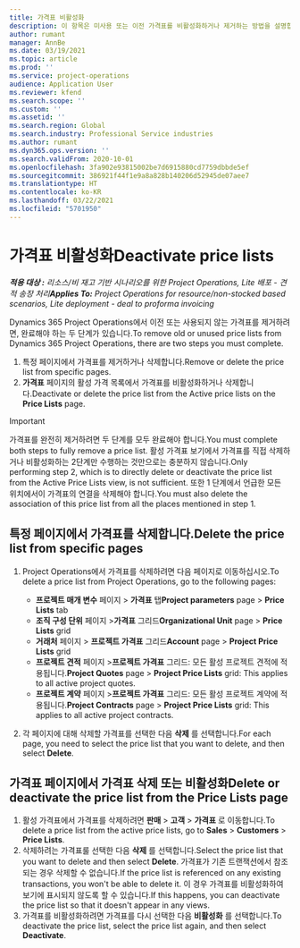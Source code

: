 ```yaml
---
title: 가격표 비활성화
description: 이 항목은 미사용 또는 이전 가격표를 비활성화하거나 제거하는 방법을 설명합니다.
author: rumant
manager: AnnBe
ms.date: 03/19/2021
ms.topic: article
ms.prod: ''
ms.service: project-operations
audience: Application User
ms.reviewer: kfend
ms.search.scope: ''
ms.custom: ''
ms.assetid: ''
ms.search.region: Global
ms.search.industry: Professional Service industries
ms.author: rumant
ms.dyn365.ops.version: ''
ms.search.validFrom: 2020-10-01
ms.openlocfilehash: 3fa902e93815002be7d6915880cd7759dbbde5ef
ms.sourcegitcommit: 386921f44f1e9a8a828b140206d52945de07aee7
ms.translationtype: HT
ms.contentlocale: ko-KR
ms.lasthandoff: 03/22/2021
ms.locfileid: "5701950"
---
```

# <a name="deactivate-price-lists"></a><span data-ttu-id="499f9-103">가격표 비활성화</span><span class="sxs-lookup"><span data-stu-id="499f9-103">Deactivate price lists</span></span> 

<span data-ttu-id="499f9-104">_**적용 대상 :** 리소스/비 재고 기반 시나리오를 위한 Project Operations, Lite 배포 - 견적 송장 처리_</span><span class="sxs-lookup"><span data-stu-id="499f9-104">_**Applies To:** Project Operations for resource/non-stocked based scenarios, Lite deployment - deal to proforma invoicing_</span></span>

<span data-ttu-id="499f9-105">Dynamics 365 Project Operations에서 이전 또는 사용되지 않는 가격표를 제거하려면, 완료해야 하는 두 단계가 있습니다.</span><span class="sxs-lookup"><span data-stu-id="499f9-105">To remove old or unused price lists from Dynamics 365 Project Operations, there are two steps you must complete.</span></span> 

1. <span data-ttu-id="499f9-106">특정 페이지에서 가격표를 제거하거나 삭제합니다.</span><span class="sxs-lookup"><span data-stu-id="499f9-106">Remove or delete the price list from specific pages.</span></span>
2. <span data-ttu-id="499f9-107">**가격표** 페이지의 활성 가격 목록에서 가격표를 비활성화하거나 삭제합니다.</span><span class="sxs-lookup"><span data-stu-id="499f9-107">Deactivate or delete the price list from the Active price lists on the **Price Lists** page.</span></span>

>[!IMPORTANT]
> <span data-ttu-id="499f9-108">가격표를 완전히 제거하려면 두 단계를 모두 완료해야 합니다.</span><span class="sxs-lookup"><span data-stu-id="499f9-108">You must complete both steps to fully remove a price list.</span></span> <span data-ttu-id="499f9-109">활성 가격표 보기에서 가격표를 직접 삭제하거나 비활성화하는 2단계만 수행하는 것만으로는 충분하지 않습니다.</span><span class="sxs-lookup"><span data-stu-id="499f9-109">Only performing step 2, which is to directly delete or deactivate the price list from the Active Price Lists view, is not sufficient.</span></span> <span data-ttu-id="499f9-110">또한 1 단계에서 언급한 모든 위치에서이 가격표의 연결을 삭제해야 합니다.</span><span class="sxs-lookup"><span data-stu-id="499f9-110">You must also delete the association of this price list from all the places mentioned in step 1.</span></span>

## <a name="delete-the-price-list-from-specific-pages"></a><span data-ttu-id="499f9-111">특정 페이지에서 가격표를 삭제합니다.</span><span class="sxs-lookup"><span data-stu-id="499f9-111">Delete the price list from specific pages</span></span>
1. <span data-ttu-id="499f9-112">Project Operations에서 가격표를 삭제하려면 다음 페이지로 이동하십시오.</span><span class="sxs-lookup"><span data-stu-id="499f9-112">To delete a price list from Project Operations, go to the following pages:</span></span>  

      - <span data-ttu-id="499f9-113">**프로젝트 매개 변수** 페이지 > **가격표** 탭</span><span class="sxs-lookup"><span data-stu-id="499f9-113">**Project parameters** page > **Price Lists** tab</span></span>
      - <span data-ttu-id="499f9-114">**조직 구성 단위** 페이지 >**가격표** 그리드</span><span class="sxs-lookup"><span data-stu-id="499f9-114">**Organizational Unit** page > **Price Lists** grid</span></span>
      - <span data-ttu-id="499f9-115">**거래처** 페이지 > **프로젝트 가격표** 그리드</span><span class="sxs-lookup"><span data-stu-id="499f9-115">**Account** page > **Project Price Lists** grid</span></span>
      - <span data-ttu-id="499f9-116">**프로젝트 견적** 페이지 >**프로젝트 가격표** 그리드: 모든 활성 프로젝트 견적에 적용됩니다.</span><span class="sxs-lookup"><span data-stu-id="499f9-116">**Project Quotes** page > **Project Price Lists** grid: This applies to all active project quotes.</span></span>
      - <span data-ttu-id="499f9-117">**프로젝트 계약** 페이지 >**프로젝트 가격표** 그리드: 모든 활성 프로젝트 계약에 적용됩니다.</span><span class="sxs-lookup"><span data-stu-id="499f9-117">**Project Contracts** page > **Project Price Lists** grid: This applies to all active project contracts.</span></span>

 2. <span data-ttu-id="499f9-118">각 페이지에 대해 삭제할 가격표를 선택한 다음 **삭제** 를 선택합니다.</span><span class="sxs-lookup"><span data-stu-id="499f9-118">For each page, you need to select the price list that you want to delete, and then select **Delete**.</span></span> 
 
## <a name="delete-or-deactivate-the-price-list-from-the-price-lists-page"></a><span data-ttu-id="499f9-119">가격표 페이지에서 가격표 삭제 또는 비활성화</span><span class="sxs-lookup"><span data-stu-id="499f9-119">Delete or deactivate the price list from the Price Lists page</span></span>
 
1. <span data-ttu-id="499f9-120">활성 가격표에서 가격표를 삭제하려면 **판매** > **고객** > **가격표** 로 이동합니다.</span><span class="sxs-lookup"><span data-stu-id="499f9-120">To delete a price list from the active price lists, go to **Sales** > **Customers** > **Price Lists**.</span></span> 
2. <span data-ttu-id="499f9-121">삭제하려는 가격표룰 선택한 다음 **삭제** 를 선택합니다.</span><span class="sxs-lookup"><span data-stu-id="499f9-121">Select the price list that you want to delete and then select **Delete**.</span></span> <span data-ttu-id="499f9-122">가격표가 기존 트랜잭션에서 참조되는 경우 삭제할 수 없습니다.</span><span class="sxs-lookup"><span data-stu-id="499f9-122">If the price list is referenced on any existing transactions, you won't be able to delete it.</span></span> <span data-ttu-id="499f9-123">이 경우 가격표를 비활성화하여 보기에 표시되지 않도록 할 수 있습니다.</span><span class="sxs-lookup"><span data-stu-id="499f9-123">If this happens, you can deactivate the price list so that it doesn't appear in any views.</span></span> 
3. <span data-ttu-id="499f9-124">가격표를 비활성화하려면 가격표를 다시 선택한 다음 **비활성화** 를 선택합니다.</span><span class="sxs-lookup"><span data-stu-id="499f9-124">To deactivate the price list, select the price list again, and then select **Deactivate**.</span></span>   
